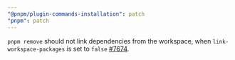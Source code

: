```yaml
---
"@pnpm/plugin-commands-installation": patch
"pnpm": patch
---
```


`pnpm remove` should not link dependencies from the workspace, when `link-workspace-packages` is set to `false` [#7674](https://github.com/pnpm/pnpm/issues/7674).
